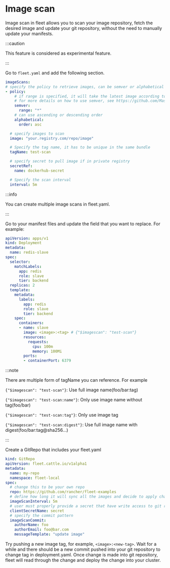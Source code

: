 # Image scan

Image scan in fleet allows you to scan your image repository, fetch the desired image and update your git repository, 
without the need to manually update your manifests.

:::caution

This feature is considered as experimental feature.

:::

Go to `fleet.yaml` and add the following section.

```yaml
imageScans:
# specify the policy to retrieve images, can be semver or alphabetical order 
- policy: 
    # if range is specified, it will take the latest image according to semver order in the range
    # for more details on how to use semver, see https://github.com/Masterminds/semver
    semver: 
      range: "*" 
    # can use ascending or descending order
    alphabetical:
      order: asc 

  # specify images to scan
  image: "your.registry.com/repo/image" 

  # Specify the tag name, it has to be unique in the same bundle
  tagName: test-scan

  # specify secret to pull image if in private registry
  secretRef:
    name: dockerhub-secret 

  # Specify the scan interval
  interval: 5m 
```

:::info

You can create multiple image scans in fleet.yaml.

:::

Go to your manifest files and update the field that you want to replace. For example:

```yaml
apiVersion: apps/v1
kind: Deployment
metadata:
  name: redis-slave
spec:
  selector:
    matchLabels:
      app: redis
      role: slave
      tier: backend
  replicas: 2
  template:
    metadata:
      labels:
        app: redis
        role: slave
        tier: backend
    spec:
      containers:
      - name: slave
        image: <image>:<tag> # {"$imagescan": "test-scan"}
        resources:
          requests:
            cpu: 100m
            memory: 100Mi
        ports:
        - containerPort: 6379
```

:::note

There are multiple form of tagName you can reference. For example

`{"$imagescan": "test-scan"}`: Use full image name(foo/bar:tag)

`{"$imagescan": "test-scan:name"}`: Only use image name without tag(foo/bar)

`{"$imagescan": "test-scan:tag"}`: Only use image tag

`{"$imagescan": "test-scan:digest"}`: Use full image name with digest(foo/bar:tag@sha256...)

:::

Create a GitRepo that includes your fleet.yaml

```yaml
kind: GitRepo
apiVersion: fleet.cattle.io/v1alpha1
metadata:
  name: my-repo
  namespace: fleet-local
spec:
  # change this to be your own repo
  repo: https://github.com/rancher/fleet-examples 
  # define how long it will sync all the images and decide to apply change
  imageScanInterval: 5m 
  # user must properly provide a secret that have write access to git repository
  clientSecretName: secret 
  # specify the commit pattern
  imageScanCommit:
    authorName: foo
    authorEmail: foo@bar.com
    messageTemplate: "update image"
```

Try pushing a new image tag, for example, `<image>:<new-tag>`. Wait for a while and there should be a new commit pushed into your git repository to change tag in deployment.yaml.
Once change is made into git repository, fleet will read through the change and deploy the change into your cluster.